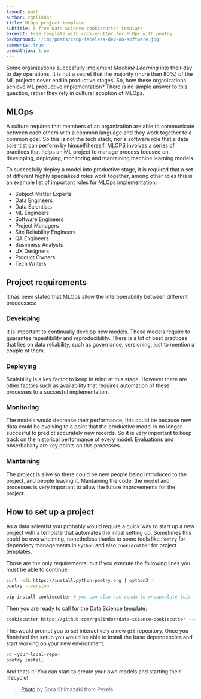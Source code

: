 ```yaml
---
layout: post
author: rgalindor
title: MLOps project template
subtitle: A free Data Science cookiecutter template
excerpt: Free template with cookiecutter for MLOps with poetry
background: '/img/posts/crop-faceless-dev-on-software.jpg'
comments: true
usemathjax: true
---
```


Some organizations succesfully implement _Machine Learning_ into their day to day operations. It is not a secret that the majority (more than 80%) of the ML projects never end in productive stages. So, how these organizations achieve ML productive implementation? There is no simple answer to this question, rather they rely in cultural adoption of MLOps.

## MLOps

A culture requires that members of an organization are able to communicate between each others with a common language and they work together to a common goal. So this is not the tech stack, nor a software role that a data scientist can perform by himself/herself. [MLOPS](https://www.datacamp.com/courses/mlops-concepts) involves a series of practices that helps an ML project to manage process focused on developing, deploying, monitoring and mantaining machine learning models.

To succesfully deploy a model into productive stage, it is required that a set of different highly specialized roles work together, among other roles this is an example list of important roles for MLOps implementation:

- Subject Matter Experts
- Data Engineers
- Data Scientists
- ML Engineers
- Software Engineers
- Project Managers
- Site Reliability Engineers
- QA Engineers
- Businness Analysts
- UX Designers
- Product Owners
- Tech Writers

## Project requirements

It has been stated that MLOps allow the interoperability between different proceesses:

### Developing

It is important to continually develop new models. These models require to guarantee repeatibility and reproducibility. There is a lot of best practices that lies on data reliability, such as governance, versioning, just to mention a couple of them. 

### Deploying

Scalability is a key factor to keep in mind at this stage. However there are other factors such as availability that requires automation of these processes to a succesful implementation.

### Monitoring

The models would decrease their performance, this could be because new data could be evolving to a point that the productive model is no longer succesful to predict accurately new records. So it is very important to keep track on the historical performance of every model. Evaluations and obserbability are key points on this processes.

### Mantaining

The project is alive so there could be new people being introduced to the project, and people leaving it. Mantaining the code, the model and processes is very important to allow the future improvements for the project.

## How to set up a project

As a data scientist you probably would require a quick way to start up a new project with a template that automates the initial setting up. Sometimes this could be overwhelming, nonetheless thanks to some tools like `Poetry` for dependecy managements in `Python` and also `cookiecutter` for project templates.

Those are the only requirements, but if you execute the following lines you must be able to continue:

```bash
curl -sSL https://install.python-poetry.org | python3 -
poetry --version
```

```bash
pip install cookiecutter # you can also use conda to encapsulate this
```


Then you are ready to call for the [Data Science template](https://github.com/rgalindor/data-science-cookiecutter):

```bash
cookiecutter https://github.com/rgalindor/data-science-cookiecutter --checkout main
```

This would prompt you to set interactively a new `git` repository. Once you finnished the setup you would be able to install the base dependencies and start working on your new environment.

```bash
cd <your-local-repo>
poetry install
```


And thats it! You can start to create your own models and starting their lifecycle!

> [Photo](https://www.pexels.com/photo/crop-faceless-developer-working-on-software-code-on-laptop-5926382/?utm_content=attributionCopyText&utm_medium=referral&utm_source=pexels) by Sora Shimazaki from Pexels